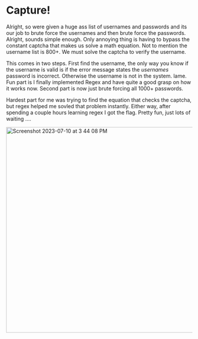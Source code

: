 # Capture! 
Alright, so were given a huge ass list of usernames and passwords and its our job to brute force the usernames and then brute force the passwords. Alright, sounds simple enough. Only annoying thing is having to bypass the constant captcha that makes us solve a math equation. Not to mention the username list is 800+. We must solve the captcha to verify the username. <br>

This comes in two steps. First find the username, the only way you know if the username is valid is if the error message states the *usernames* password is incorrect. Otherwise the username is not in the system. lame. Fun part is I finally implemented Regex and have quite a good grasp on how it works now. Second part is now just brute forcing all 1000+ passwords. 

Hardest part for me was trying to find the equation that checks the captcha, but regex helped me sovled that problem instantly. Either way, after spending a couple hours learning regex I got the flag. Pretty fun, just lots of waiting .... 

<img width="556" alt="Screenshot 2023-07-10 at 3 44 08 PM" src="https://github.com/katstews/Capture/assets/112781868/8b2885e6-327f-43e9-bffd-702fb7ba40f0">
